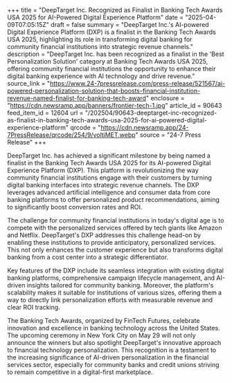 +++
title = "DeepTarget Inc. Recognized as Finalist in Banking Tech Awards USA 2025 for AI-Powered Digital Experience Platform"
date = "2025-04-09T07:05:15Z"
draft = false
summary = "DeepTarget Inc.'s AI-powered Digital Experience Platform (DXP) is a finalist in the Banking Tech Awards USA 2025, highlighting its role in transforming digital banking for community financial institutions into strategic revenue channels."
description = "DeepTarget Inc. has been recognized as a finalist in the 'Best Personalization Solution' category at Banking Tech Awards USA 2025, offering community financial institutions the opportunity to enhance their digital banking experience with AI technology and drive revenue."
source_link = "https://www.24-7pressrelease.com/press-release/521567/ai-powered-personalization-solution-that-boosts-financial-institution-revenue-named-finalist-for-banking-tech-award"
enclosure = "https://cdn.newsramp.app/banners/frontier-tech-1.jpg"
article_id = 90643
feed_item_id = 12604
url = "/202504/90643-deeptarget-inc-recognized-as-finalist-in-banking-tech-awards-usa-2025-for-ai-powered-digital-experience-platform"
qrcode = "https://cdn.newsramp.app/24-7PressRelease/qrcode/254/9/voltiMET.webp"
source = "24-7 Press Release"
+++

<p>DeepTarget Inc. has achieved a significant milestone by being named a finalist in the Banking Tech Awards USA 2025 for its AI-powered Digital Experience Platform (DXP). This platform is revolutionizing the way community financial institutions engage with their customers by turning digital banking interfaces into strategic revenue channels. The DXP leverages advanced artificial intelligence and consumer data from core banking platforms to offer personalized product recommendations, aiming to significantly boost conversion rates and ROI.</p><p>The challenge for community financial institutions in today's digital age is to compete with the personalized services offered by tech giants like Amazon and Netflix. DeepTarget's DXP addresses this challenge head-on by enabling these institutions to provide anticipatory, personalized services. This not only enhances the customer experience but also transforms digital banking from a cost center into a strategic differentiator.</p><p>Key features of the DXP include its seamless integration with existing digital banking platforms, comprehensive campaign lifecycle management, and AI-driven insights tailored for community banking. Moreover, the platform's scalability makes it suitable for institutions of various sizes, offering them a way to directly link personalization efforts with measurable revenue and clear ROI tracking.</p><p>The Banking Tech Awards, organized by FinTech Futures, celebrate innovation and excellence in banking technology across the United States. The upcoming ceremony in New York City on May 29 will not only announce the winners but also spotlight DeepTarget's innovative approach to financial technology personalization. This recognition is a testament to the increasing significance of AI-driven personalization in the financial services sector, especially for community banks and credit unions striving to remain competitive in a digital-first marketplace.</p>